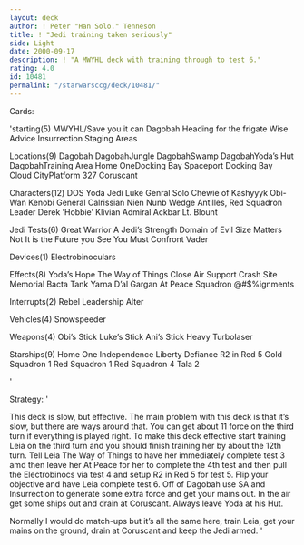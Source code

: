 ```yaml
---
layout: deck
author: ! Peter "Han Solo." Tenneson
title: ! "Jedi training taken seriously"
side: Light
date: 2000-09-17
description: ! "A MWYHL deck with training through to test 6."
rating: 4.0
id: 10481
permalink: "/starwarsccg/deck/10481/"
---
```

Cards: 

'starting(5)
MWYHL/Save you it can
Dagobah
Heading for the frigate
Wise Advice
Insurrection
Staging Areas

Locations(9)
Dagobah
DagobahJungle
DagobahSwamp
DagobahYoda’s Hut
DagobahTraining Area
Home OneDocking Bay
Spaceport Docking Bay
Cloud CityPlatform 327
Coruscant

Characters(12)
DOS
Yoda
Jedi Luke
Genral Solo
Chewie of Kashyyyk
Obi-Wan Kenobi
General Calrissian
Nien Nunb
Wedge Antilles, Red Squadron Leader
Derek ’Hobbie’ Klivian
Admiral Ackbar
Lt. Blount

Jedi Tests(6)
Great Warrior
A Jedi’s Strength
Domain of Evil
Size Matters Not
It is the Future you See
You Must Confront Vader

Devices(1)
Electrobinoculars

Effects(8)
Yoda’s Hope
The Way of Things
Close Air Support
Crash Site Memorial
Bacta Tank
Yarna D’al Gargan
At Peace
Squadron @#$%ignments

Interrupts(2)
Rebel Leadership
Alter

Vehicles(4)
Snowspeeder

Weapons(4)
Obi’s Stick
Luke’s Stick
Ani’s Stick
Heavy Turbolaser

Starships(9)
Home One
Independence
Liberty
Defiance
R2 in Red 5
Gold Squadron 1
Red Squadron 1
Red Squadron 4
Tala 2


'

Strategy: '

This deck is slow, but effective.	The main problem with this deck is that it’s slow, but there are ways around that.  You can get about 11 force on the third turn if everything is played right.  To make this deck effective start training Leia on the third turn and you should finish training her by about the 12th turn.  Tell Leia The Way of Things to have her immediately complete test 3 amd then leave her At Peace for her to complete the 4th test and then pull the Electrobinocs via test 4 and setup R2 in Red 5 for test 5.  Flip your objective and have Leia complete test 6.  Off of Dagobah use SA and Insurrection to generate some extra force and get your mains out.  In the air get some ships out and drain at Coruscant.  Always leave Yoda at his Hut.

Normally I would do match-ups but it’s all the same here, train Leia, get your mains on the ground, drain at Coruscant and keep the Jedi armed.   '
